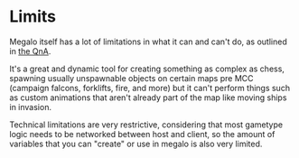 # Limits 

Megalo itself has a lot of limitations in what it can and can't do, as outlined in [the QnA](https://palelebouf.github.io/OmahaScript/megalo/qna).

It's a great and dynamic tool for creating something as complex as chess, spawning usually unspawnable objects on certain maps pre MCC (campaign falcons, forklifts, fire, and more) but it can't perform things such as custom animations that aren't already part of the map like moving ships in invasion.

Technical limitations are very restrictive, considering that most gametype logic needs to be networked between host and client, so the amount of variables that you can "create" or use in megalo is also very limited.

